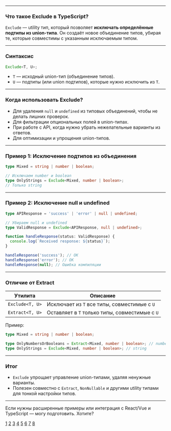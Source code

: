
---

### Что такое Exclude в TypeScript?

`Exclude` — utility тип, который позволяет **исключать определённые подтипы из union-типа**. Он создаёт новое объединение типов, убирая те, которые совместимы с указанным исключаемым типом.

---

### Синтаксис

```typescript
Exclude<T, U>;
```

- `T` — исходный union-тип (объединение типов).
- `U` — подтипы (или union подтипов), которые нужно исключить из `T`.

---

### Когда использовать Exclude?

- Для удаления `null` и `undefined` из типовых объединений, чтобы не делать лишних проверок.
- Для фильтрации опциональных полей в union-типах.
- При работе с API, когда нужно убрать нежелательные варианты из ответов.
- Для оптимизации и упрощения union-типов.

---

### Пример 1: Исключение подтипов из объединения

```typescript
type Mixed = string | number | boolean;

// Исключаем number и boolean
type OnlyStrings = Exclude<Mixed, number | boolean>;
// Только string
```

---

### Пример 2: Исключение null и undefined

```typescript
type APIResponse = 'success' | 'error' | null | undefined;

// Убираем null и undefined
type ValidResponse = Exclude<APIResponse, null | undefined>;

function handleResponse(status: ValidResponse) {
  console.log(`Received response: ${status}`);
}

handleResponse('success'); // OK
handleResponse('error'); // OK
handleResponse(null); // Ошибка компиляции
```

---

### Отличие от Extract

| Утилита         | Описание                                       |
| --------------- | ---------------------------------------------- |
| `Exclude<T, U>` | Исключает из `T` все типы, совместимые с `U`   |
| `Extract<T, U>` | Оставляет в `T` только типы, совместимые с `U` |

Пример:

```typescript
type Mixed = string | number | boolean;

type OnlyNumbersOrBooleans = Extract<Mixed, number | boolean>; // number | boolean
type OnlyStrings = Exclude<Mixed, number | boolean>; // string
```

---

### Итог

- `Exclude` упрощает управление union-типами, удаляя ненужные варианты.
- Полезен совместно с `Extract`, `NonNullable` и другими utility типами для тонкой настройки типов.

---

Если нужны расширенные примеры или интеграция с React/Vue и TypeScript — могу подготовить. Хотите?

[1](https://www.typescriptlang.org/docs/handbook/utility-types.html)
[2](https://mimo.org/glossary/typescript/exclude-type)
[3](https://www.totaltypescript.com/uses-for-exclude-type-helper)
[4](https://www.geeksforgeeks.org/typescript/typescript-excludeuniontype-excludedmembers-utility-type/)
[5](https://www.convex.dev/typescript/advanced/utility-types-mapped-types/typescript-exclude)
[6](https://graphite.dev/guides/typescript-omit-utility-type)
[7](https://stackoverflow.com/questions/69994553/how-can-i-create-a-strict-exclude-utility-type)
[8](https://dev.to/rushi-patel/utility-types-in-typescript-a-detailed-explanation-2m9p)
